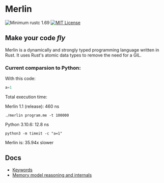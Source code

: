 # Merlin

![Minimum rustc 1.69](https://img.shields.io/badge/rustc-1.69-brightgreen)
[![MIT License](https://img.shields.io/badge/License-MIT-informational)](LICENSE)

<h2><strong>Make your code <i>fly</i></strong></h2>

Merlin is a dynamically and strongly typed programming language written in Rust. It uses Rust's atomic data types to remove the need for a GIL.

### Current comparsion to Python:

With this code:
```Python
a=1
```
Total execution time:

Merlin 1.1 (release): 460 ns

`./merlin program.me -t 100000`

Python 3.10.6: 12.8 ns 

`python3 -m timeit -c "a=1"`

Merlin is: 35.94x slower

## Docs
- [Keywords](docs/keywords.md)
- [Memory model reasoning and internals](docs/memory_model.md)